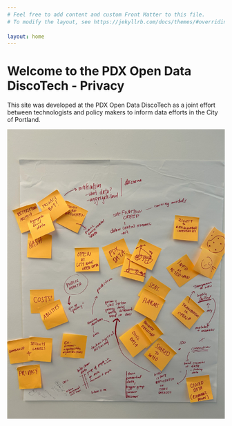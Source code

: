 ```yaml
---
# Feel free to add content and custom Front Matter to this file.
# To modify the layout, see https://jekyllrb.com/docs/themes/#overriding-theme-defaults

layout: home
---
```

# Welcome to the PDX Open Data DiscoTech - Privacy

This site was developed at the PDX Open Data DiscoTech as a joint effort between technologists and policy makers to inform data efforts in the City of Portland.

![PDX Open Data Privacy Brainstorming](/assets/img/pdx-opendata-privacy.jpg)